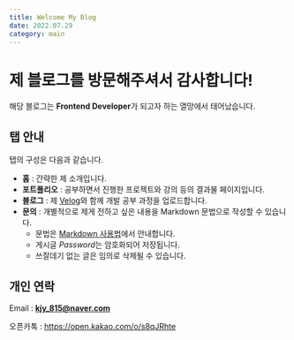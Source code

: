 ```yaml
---
title: Welcome My Blog
date: 2022.07.29
category: main
---
```


# 제 블로그를 방문해주셔서 감사합니다!

해당 블로그는 **Frontend Developer**가 되고자 하는 열망에서 태어났습니다.

## 탭 안내

탭의 구성은 다음과 같습니다.

- **홈** : 간략한 제 소개입니다.
- **포트폴리오** : 공부하면서 진행한 프로젝트와 강의 등의 결과물 페이지입니다.
- **블로그** : 제 [Velog](https://velog.io/@real-bird)와 함께 개발 공부 과정을 업로드합니다.
- **문의** : 개별적으로 제게 전하고 싶은 내용을 Markdown 문법으로 작성할 수 있습니다.
  - 문법은 [Markdown 사용법](https://real-bird.vercel.app/notice/02-Markdown-tutorial)에서 안내합니다.
  - 게시글 *Password*는 암호화되어 저장됩니다.
  - 쓰잘데기 없는 글은 임의로 삭제될 수 있습니다.

## 개인 연락

Email : **kjy_815@naver.com**

오픈카톡 : <https://open.kakao.com/o/s8qJRhte>
